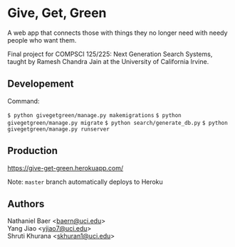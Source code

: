 # Give, Get, Green
A web app that connects those with things they no longer need with needy people who want them.

Final project for COMPSCI 125/225: Next Generation Search Systems, taught by Ramesh Chandra Jain at the University of California Irvine.

## Developement
Command:

`$ python givegetgreen/manage.py makemigrations`
`$ python givegetgreen/manage.py migrate`
`$ python search/generate_db.py`
`$ python givegetgreen/manage.py runserver`


## Production
https://give-get-green.herokuapp.com/

Note: `master` branch automatically deploys to Heroku

## Authors
Nathaniel Baer <<baern@uci.edu>>  
Yang Jiao <<yjiao7@uci.edu>>  
Shruti Khurana <<skhuran1@uci.edu>>  

